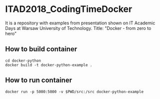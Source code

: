 # ITAD2018_CodingTimeDocker
It is a repository with examples from presentation shown on IT Academic Days at Warsaw University of Technology. Title: "Docker - from zero to hero"

## How to build container
`cd docker-python`  
`docker build -t docker-python-example .`

## How to run container
`docker run -p 5000:5000 -v $PWD/src:/src docker-python-example`

